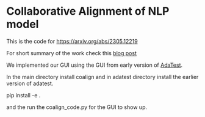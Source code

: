 # Collaborative Alignment of NLP model

This is the code for https://arxiv.org/abs/2305.12219

For short summary of the work check this [blog post](https://medium.com/@fereshtekhani/collaborative-development-of-nlp-models-e2b0a8a2b0f)


We implemented our GUI using the GUI from early version of [AdaTest](https://github.com/microsoft/adatest). 


In the main directory install coalign and in adatest directory install the earlier version of adatest. 

pip install -e . 

and the run the coalign_code.py for the GUI to show up.
